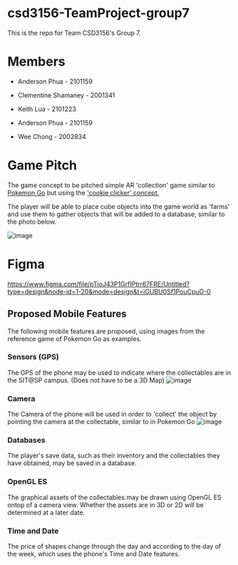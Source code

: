 # csd3156-TeamProject-group7
This is the repo for Team CSD3156's Group 7.

# Members
- Anderson Phua - 2101159 
- Clementine Shamaney - 2001341
- Keith Lua - 2101223

- Anderson Phua - 2101159
- Wee Chong - 2002834

# Game Pitch
The game concept to be pitched simple AR 'collection' game similar to [Pokemon Go](https://en.wikipedia.org/wiki/Pok%C3%A9mon_Go) but using the ['cookie clicker' concept.](https://en.wikipedia.org/wiki/Cookie_Clicker)

The player will be able to place cube objects into the game world as 'farms' and use them to gather objects that will be added to a database, similar to the photo below.

![image](https://github.com/ClementineAccount/csd3156-TeamProject-group7/assets/26779639/4e802643-d894-436c-bd96-99d382384db0)

# Figma
https://www.figma.com/file/pTjoJ43P1GrfIPtrr67FRE/Untitled?type=design&node-id=1-20&mode=design&t=iGUBU0Sf1PouCpuO-0


## Proposed Mobile Features
The following mobile features are proposed, using images from the reference game of Pokemon Go as examples.

### Sensors (GPS)
The GPS of the phone may be used to indicate where the collectables are in the SIT@SP campus. (Does not have to be a 3D Map)
![image](https://github.com/ClementineAccount/csd3156-TeamProject-group7/assets/26779639/c7d02f48-16f7-4877-9afe-4091fed0d453)

### Camera
The Camera of the phone will be used in order to 'collect' the object by pointing the camera at the collectable, similar to in Pokemon Go
![image](https://github.com/ClementineAccount/csd3156-TeamProject-group7/assets/26779639/ccb23b99-2e71-4b13-ac7d-e58f6c2d1601)

### Databases
The player's save data, such as their inventory and the collectables they have obtained, may be saved in a database.

### OpenGL ES
The graphical assets of the collectables may be drawn using OpenGL ES ontop of a camera view. Whether the assets are in 3D or 2D will be determined at a later date.

### Time and Date
The price of shapes change through the day and according to the day of the week, which uses the phone's Time and Date features.
